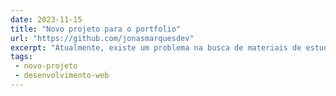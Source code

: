 ```yaml
---
date: 2023-11-15
title: "Novo projeto para o portfolio"
url: "https://github.com/jonasmarquesdev"
excerpt: "Atualmente, existe um problema na busca de materiais de estudo voltados para tecnologia. É necessária uma iniciativa que apresenta aos estudantes, caminhos seguros para estudar assuntos que lhe sejam de interesse pessoal, profissional e etc. Esse projeto se destina ao oferecimento gratuito de artigos e livros sobre tecnologia, apresentados em uma plataforma WEB para facilitar o acesso aos conteúdos da área de T.I em geral, possibilitando uma educação de qualidade para os nossos usuários."
tags:
 - novo-projeto
 - desenvolvimento-web
---
```

